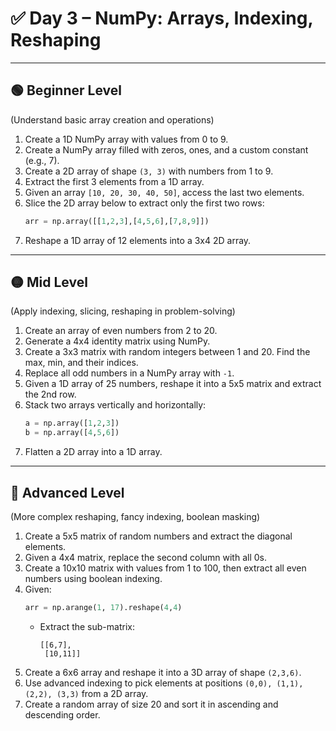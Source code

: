 # ✅ Day 3 – NumPy: Arrays, Indexing, Reshaping

---

## 🟢 Beginner Level
(Understand basic array creation and operations)

1. Create a 1D NumPy array with values from 0 to 9.  
2. Create a NumPy array filled with zeros, ones, and a custom constant (e.g., 7).  
3. Create a 2D array of shape `(3, 3)` with numbers from 1 to 9.  
4. Extract the first 3 elements from a 1D array.  
5. Given an array `[10, 20, 30, 40, 50]`, access the last two elements.  
6. Slice the 2D array below to extract only the first two rows:  
   ```python
   arr = np.array([[1,2,3],[4,5,6],[7,8,9]])
   ```  
7. Reshape a 1D array of 12 elements into a 3x4 2D array.  

---

## 🟡 Mid Level
(Apply indexing, slicing, reshaping in problem-solving)

1. Create an array of even numbers from 2 to 20.  
2. Generate a 4x4 identity matrix using NumPy.  
3. Create a 3x3 matrix with random integers between 1 and 20. Find the max, min, and their indices.  
4. Replace all odd numbers in a NumPy array with `-1`.  
5. Given a 1D array of 25 numbers, reshape it into a 5x5 matrix and extract the 2nd row.  
6. Stack two arrays vertically and horizontally:  
   ```python
   a = np.array([1,2,3])
   b = np.array([4,5,6])
   ```  
7. Flatten a 2D array into a 1D array.  

---

## 🔴 Advanced Level
(More complex reshaping, fancy indexing, boolean masking)

1. Create a 5x5 matrix of random numbers and extract the diagonal elements.  
2. Given a 4x4 matrix, replace the second column with all 0s.  
3. Create a 10x10 matrix with values from 1 to 100, then extract all even numbers using boolean indexing.  
4. Given:  
   ```python
   arr = np.arange(1, 17).reshape(4,4)
   ```  
   - Extract the sub-matrix:  
     ```
     [[6,7],
      [10,11]]
     ```  
5. Create a 6x6 array and reshape it into a 3D array of shape `(2,3,6)`.  
6. Use advanced indexing to pick elements at positions `(0,0), (1,1), (2,2), (3,3)` from a 2D array.  
7. Create a random array of size 20 and sort it in ascending and descending order.  
